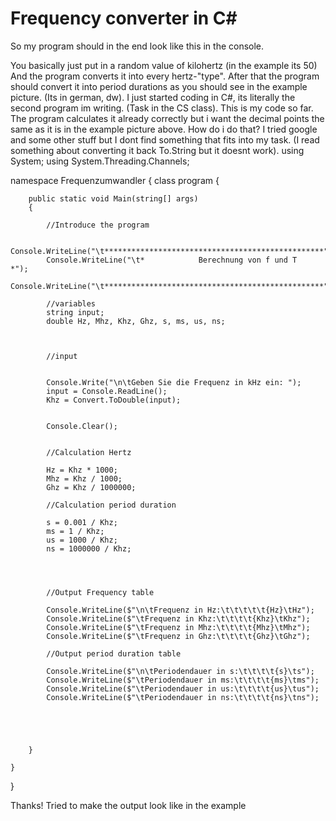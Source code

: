 
# Frequency converter in C#

So my program should in the end look like this in the console.

You basically just put in a random value of kilohertz (in the example its 50)
And the program converts it into every hertz-"type".
After that the program should convert it into period durations as you should see in the example picture. (Its in german, dw).
I just started coding in C#, its literally the second program im writing. (Task in the CS class).
This is my code so far. The program calculates it already correctly but i want the decimal points the same as it is in the example picture above. How do i do that? I tried google and some other stuff but I dont find something that fits into my task. (I read something about converting it back To.String but it doesnt work).
using System;
using System.Threading.Channels;

namespace Frequenzumwandler
{
    class program
    {

        public static void Main(string[] args)
        {

            //Introduce the program

            Console.WriteLine("\t*************************************************");
            Console.WriteLine("\t*            Berechnung von f und T             *");
            Console.WriteLine("\t*************************************************");

            //variables
            string input;
            double Hz, Mhz, Khz, Ghz, s, ms, us, ns;



            //input


            Console.Write("\n\tGeben Sie die Frequenz in kHz ein: ");
            input = Console.ReadLine();
            Khz = Convert.ToDouble(input);


            Console.Clear();


            //Calculation Hertz

            Hz = Khz * 1000;
            Mhz = Khz / 1000;
            Ghz = Khz / 1000000;

            //Calculation period duration

            s = 0.001 / Khz;
            ms = 1 / Khz;
            us = 1000 / Khz;
            ns = 1000000 / Khz;




            //Output Frequency table

            Console.WriteLine($"\n\tFrequenz in Hz:\t\t\t\t\t{Hz}\tHz");
            Console.WriteLine($"\tFrequenz in Khz:\t\t\t\t{Khz}\tKhz");
            Console.WriteLine($"\tFrequenz in Mhz:\t\t\t\t{Mhz}\tMhz");
            Console.WriteLine($"\tFrequenz in Ghz:\t\t\t\t{Ghz}\tGhz");

            //Output period duration table

            Console.WriteLine($"\n\tPeriodendauer in s:\t\t\t\t{s}\ts");
            Console.WriteLine($"\tPeriodendauer in ms:\t\t\t\t{ms}\tms");
            Console.WriteLine($"\tPeriodendauer in us:\t\t\t\t{us}\tus");
            Console.WriteLine($"\tPeriodendauer in ns:\t\t\t\t{ns}\tns");

            



        }

    }

}

Thanks!
Tried to make the output look like in the example

        